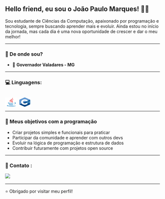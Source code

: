 ## Hello friend, eu sou o João Paulo Marques! 👨‍💻

Sou estudante de Ciências da Computação, apaixonado por programação e tecnologia, sempre buscando aprender mais e evoluir. Ainda estou no início da jornada, mas cada dia é uma nova oportunidade de crescer e dar o meu melhor!

---

### 📍 De onde sou?

- 🌆 **Governador Valadares - MG** 

---

### 💻 Linguagens:

<div style="display: inline_block"><br>
  <img align="center" alt="JP-Java" height="30" width="40" src="https://raw.githubusercontent.com/devicons/devicon/master/icons/java/java-original.svg">
  <img align="center" alt="JP-Cpp" height="30" width="40" src="https://raw.githubusercontent.com/devicons/devicon/master/icons/cplusplus/cplusplus-original.svg">
</div>

---

### 🚀 Meus objetivos com a programação

- Criar projetos simples e funcionais para praticar
- Participar da comunidade e aprender com outros devs
- Evoluir na lógica de programação e estrutura de dados
- Contribuir futuramente com projetos open source

---

### 📲 Contato :

<div>
  <a href="https://instagram.com/joaopxulo" target="_blank"><img src="https://img.shields.io/badge/-Instagram-%23E4405F?style=for-the-badge&logo=instagram&logoColor=white"></a>
</div>

---

⭐️ Obrigado por visitar meu perfil!
